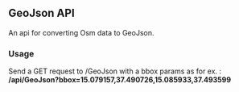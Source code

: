 ## GeoJson API

An api for converting Osm data to GeoJson. 

### Usage
Send a GET request to /GeoJson with a bbox params as for ex. : <br/>
<strong>/api/GeoJson?bbox=15.079157,37.490726,15.085933,37.493599</strong>
